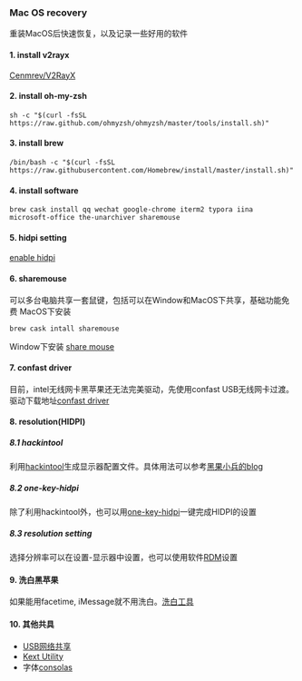 ### Mac OS recovery
重装MacOS后快速恢复，以及记录一些好用的软件
#### 1. install v2rayx

[Cenmrev/V2RayX](https://github.com/Cenmrev/V2RayX/releases)

#### 2. install oh-my-zsh

```shell
sh -c "$(curl -fsSL https://raw.github.com/ohmyzsh/ohmyzsh/master/tools/install.sh)"
```

#### 3. install brew

```shell
/bin/bash -c "$(curl -fsSL https://raw.githubusercontent.com/Homebrew/install/master/install.sh)"
```

#### 4. install software

```shell
brew cask install qq wechat google-chrome iterm2 typora iina microsoft-office the-unarchiver sharemouse
```

#### 5. hidpi setting
[enable hidpi](https://comsysto.github.io/Display-Override-PropertyList-File-Parser-and-Generator-with-HiDPI-Support-For-Scaled-Resolutions/)

#### 6. sharemouse
可以多台电脑共享一套鼠键，包括可以在Window和MacOS下共享，基础功能免费 MacOS下安装
```shell
brew cask intall sharemouse
```
Window下安装
[share mouse](sharemouse.com/download/)

#### 7. confast driver
目前，intel无线网卡黑苹果还无法完美驱动，先使用confast USB无线网卡过渡。
驱动下载地址[confast driver](https://drive.google.com/open?id=1NwWyhxOjU10TMzpzCTzn0MDXc0OS_ai7)

#### 8. resolution(HIDPI)
##### 8.1 hackintool
利用[hackintool](https://drive.google.com/drive/folders/1Ulo427KkEraXjpMlGLKhfyxf2VJoPO34?usp=sharing)生成显示器配置文件。具体用法可以参考[黑果小兵的blog](https://blog.daliansky.net/Intel-FB-Patcher-tutorial-and-insertion-pose.html)

##### 8.2 one-key-hidpi
除了利用hackintool外，也可以用[one-key-hidpi](https://github.com/xzhih/one-key-hidpi)一键完成HIDPI的设置

##### 8.3 resolution setting
选择分辨率可以在设置-显示器中设置，也可以使用软件[RDM](https://drive.google.com/file/d/1nfu4Qqi9TKPUiUWhbJGZqeVlUIRLWb0g/view?usp=sharing)设置

#### 9. 洗白黑苹果
如果能用facetime, iMessage就不用洗白。[洗白工具](https://drive.google.com/file/d/1ojnHpfgmKA9BIMn3MRTLVl-ThEUcq670/view?usp=sharing)

#### 10. 其他共具
- [USB网络共享](https://drive.google.com/file/d/1aEw-NL4FbZrT-CnXfET-Buao0VU6OCnH/view?usp=sharing)
- [Kext Utility](https://drive.google.com/file/d/1iWS7MM1cdbZjjWQuDtSiwnbU5sMdJjBB/view?usp=sharing)
- 字体[consolas](drive.google.com)
